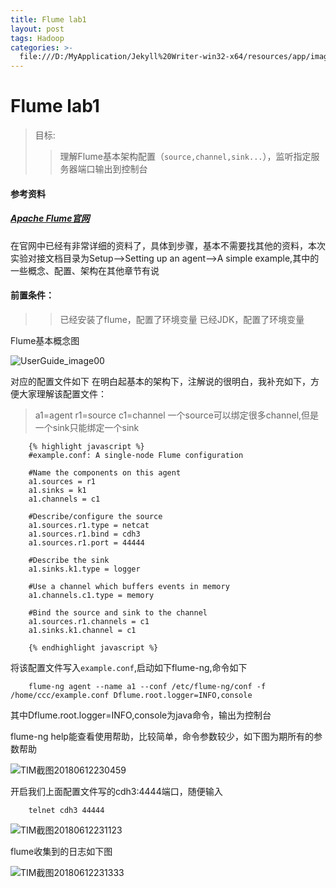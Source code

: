 ```yaml
---
title: Flume lab1
layout: post
tags: Hadoop
categories: >-
  file:///D:/MyApplication/Jekyll%20Writer-win32-x64/resources/app/images/Picture.png
---
```

# Flume lab1

> 目标:
> > 理解Flume基本架构配置（`source,channel,sink...`），监听指定服务器端口输出到控制台

#### 参考资料
##### [Apache Flume官网](http://flume.apache.org/FlumeUserGuide.html)

在官网中已经有非常详细的资料了，具体到步骤，基本不需要找其他的资料，本次实验对接文档目录为Setup-->Setting up an agent-->A simple example,其中的一些概念、配置、架构在其他章节有说

#### 前置条件：  
>> 已经安装了flume，配置了环境变量
>> 已经JDK，配置了环境变量

Flume基本概念图  

![UserGuide_image00](http://p1vuoao0b.bkt.clouddn.com/JekyllWriter/UserGuide_image00.png)

对应的配置文件如下
在明白起基本的架构下，注解说的很明白，我补充如下，方便大家理解该配置文件：
> a1=agent
r1=source
c1=channel
一个source可以绑定很多channel,但是一个sink只能绑定一个sink


		{% highlight javascript %}
		#example.conf: A single-node Flume configuration
		
		#Name the components on this agent
		a1.sources = r1
		a1.sinks = k1
		a1.channels = c1
		
		#Describe/configure the source
		a1.sources.r1.type = netcat
		a1.sources.r1.bind = cdh3
		a1.sources.r1.port = 44444
		
		#Describe the sink
		a1.sinks.k1.type = logger
		
		#Use a channel which buffers events in memory
		a1.channels.c1.type = memory
		
		#Bind the source and sink to the channel
		a1.sources.r1.channels = c1
		a1.sinks.k1.channel = c1
			
		{% endhighlight javascript %}

将该配置文件写入`example.conf`,启动如下flume-ng,命令如下  

		flume-ng agent --name a1 --conf /etc/flume-ng/conf -f /home/ccc/example.conf Dflume.root.logger=INFO,console

其中Dflume.root.logger=INFO,console为java命令，输出为控制台

flume-ng help能查看使用帮助，比较简单，命令参数较少，如下图为期所有的参数帮助
	
		      
![TIM截图20180612230459](http://p1vuoao0b.bkt.clouddn.com/JekyllWriter/TIM截图20180612230459.png)

开启我们上面配置文件写的cdh3:4444端口，随便输入

		telnet cdh3 44444
		
![TIM截图20180612231123](http://p1vuoao0b.bkt.clouddn.com/JekyllWriter/TIM截图20180612231123.png)

flume收集到的日志如下图

![TIM截图20180612231333](http://p1vuoao0b.bkt.clouddn.com/JekyllWriter/TIM截图20180612231333.png)